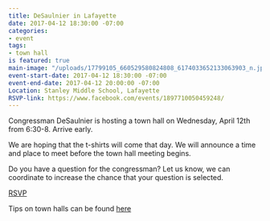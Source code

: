 ```yaml
---
title: DeSaulnier in Lafayette
date: 2017-04-12 18:30:00 -07:00
categories:
- event
tags:
- town hall
is featured: true
main-image: "/uploads/17799105_660529580824808_6174033652133063903_n.jpg"
event-start-date: 2017-04-12 18:30:00 -07:00
event-end-date: 2017-04-12 20:00:00 -07:00
Location: Stanley Middle School, Lafayette
RSVP-link: https://www.facebook.com/events/1897710050459248/
---
```


Congressman DeSaulnier is hosting a town hall on Wednesday, April 12th from 6:30-8. Arrive early. 

We are hoping that the t-shirts will come that day. We will announce a time and place to meet before the town hall meeting begins.

Do you have a question for the congressman? Let us know, we can coordinate to increase the chance that your question is selected.

[RSVP](https://www.facebook.com/events/1897710050459248/)


Tips on town halls can be found [here](https://www.indivisibleguide.com/resources-2/stand-indivisible-town-halls)